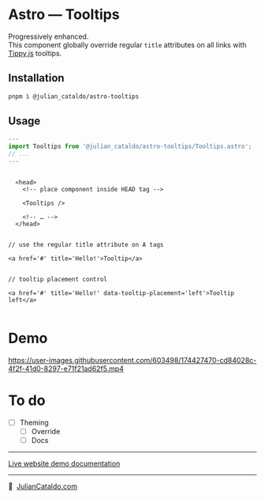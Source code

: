 # Astro — Tooltips

Progressively enhanced.  
This component globally override regular `title` attributes on all links with [Tippy.js](https://atomiks.github.io/tippyjs/) tooltips.

## Installation

```sh
pnpm i @julian_cataldo/astro-tooltips
```

## Usage

```ts
---
import Tooltips from '@julian_cataldo/astro-tooltips/Tooltips.astro';
// ...
---
```

```tsx

  <head>
    <!-- place component inside HEAD tag -->

    <Tooltips />

    <!-- … -->
  </head>

```

```tsx

// use the regular title attribute on A tags

<a href='#' title='Hello!'>Tooltip</a>


// tooltip placement control

<a href='#' title='Hello!' data-tooltip-placement='left'>Tooltip left</a>


```

# Demo

https://user-images.githubusercontent.com/603498/174427470-cd84028c-4f2f-41d0-8297-e71f21ad62f5.mp4

# To do

- [ ] Theming
  - [ ] Override
  - [ ] Docs

---

[Live website demo documentation](../../demo)

---

🔗  [JulianCataldo.com](https://www.juliancataldo.com/)
